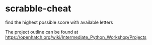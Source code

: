 scrabble-cheat
==============

find the highest possible score with available letters

The project outline can be found at https://openhatch.org/wiki/Intermediate_Python_Workshop/Projects

